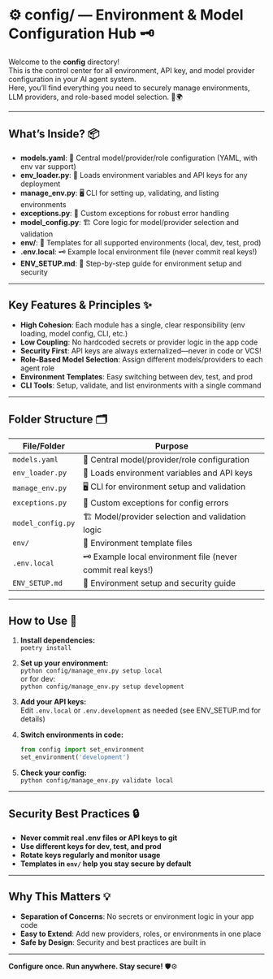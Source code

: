 # ⚙️ config/ — Environment & Model Configuration Hub 🗝️

Welcome to the **config** directory!  
This is the control center for all environment, API key, and model provider configuration in your AI agent system.  
Here, you’ll find everything you need to securely manage environments, LLM providers, and role-based model selection. 🔐🌍

---

## What’s Inside? 📦

- **models.yaml**: 🧠 Central model/provider/role configuration (YAML, with env var support)
- **env_loader.py**: 🔄 Loads environment variables and API keys for any deployment
- **manage_env.py**: 🖥️ CLI for setting up, validating, and listing environments
- **exceptions.py**: 🚨 Custom exceptions for robust error handling
- **model_config.py**: 🏗️ Core logic for model/provider selection and validation
- **env/**: 📁 Templates for all supported environments (local, dev, test, prod)
- **.env.local**: 🗝️ Example local environment file (never commit real keys!)
- **ENV_SETUP.md**: 📖 Step-by-step guide for environment setup and security

---

## Key Features & Principles ✨

- **High Cohesion**: Each module has a single, clear responsibility (env loading, model config, CLI, etc.)
- **Low Coupling**: No hardcoded secrets or provider logic in the app code
- **Security First**: API keys are always externalized—never in code or VCS!
- **Role-Based Model Selection**: Assign different models/providers to each agent role
- **Environment Templates**: Easy switching between dev, test, and prod
- **CLI Tools**: Setup, validate, and list environments with a single command

---

## Folder Structure 🗂️

| File/Folder       | Purpose                                                     |
| ----------------- | ----------------------------------------------------------- |
| `models.yaml`     | 🧠 Central model/provider/role configuration                |
| `env_loader.py`   | 🔄 Loads environment variables and API keys                 |
| `manage_env.py`   | 🖥️ CLI for environment setup and validation                 |
| `exceptions.py`   | 🚨 Custom exceptions for config errors                      |
| `model_config.py` | 🏗️ Model/provider selection and validation logic            |
| `env/`            | 📁 Environment template files                               |
| `.env.local`      | 🗝️ Example local environment file (never commit real keys!) |
| `ENV_SETUP.md`    | 📖 Environment setup and security guide                     |

---

## How to Use 🚀

1. **Install dependencies:**  
   `poetry install`

2. **Set up your environment:**  
   `python config/manage_env.py setup local`  
   or for dev:  
   `python config/manage_env.py setup development`

3. **Add your API keys:**  
   Edit `.env.local` or `.env.development` as needed (see ENV_SETUP.md for details)

4. **Switch environments in code:**

   ```python
   from config import set_environment
   set_environment('development')
   ```

5. **Check your config:**  
   `python config/manage_env.py validate local`

---

## Security Best Practices 🔒

- **Never commit real .env files or API keys to git**
- **Use different keys for dev, test, and prod**
- **Rotate keys regularly and monitor usage**
- **Templates in `env/` help you stay secure by default**

---

## Why This Matters 💡

- **Separation of Concerns**: No secrets or environment logic in your app code
- **Easy to Extend**: Add new providers, roles, or environments in one place
- **Safe by Design**: Security and best practices are built in

---

**Configure once. Run anywhere. Stay secure!** 🛡️⚙️
